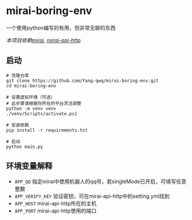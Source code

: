 # mirai-boring-env

一个使用python编写的有用，但非常无聊的东西

*本项目依赖[mirai](https://github.com/mamoe/mirai), [mirai-api-http](https://github.com/project-mirai/mirai-api-http)*
## 启动

```shell
# 克隆仓库
git clone https://github.com/Yang-qwq/mirai-boring-env.git
cd mirai-boring-env

# 设置虚拟环境（可选）
# 此步骤请根据你所在的平台灵活调整
python -m venv venv
./venv/Scripts/activate.ps1 

# 安装依赖
pip install -r requirements.txt

# 启动
python main.py
```
## 环境变量解释

- `APP_QQ` 指定mirai中使用机器人的qq号，若singleMode已开启，可填写任意整数
- `APP_VERIFY_KEY` 验证密钥，可在mirai-api-http中的setting.yml找到
- `APP_HOST` mirai-api-http所在的主机
- `APP_PORT` mirai-api-http使用的端口